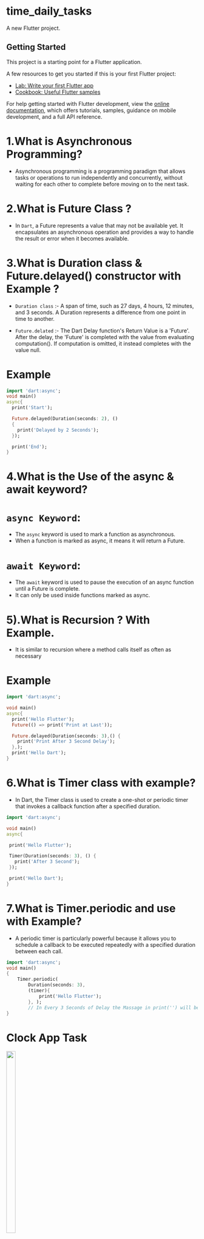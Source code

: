 # time_daily_tasks

A new Flutter project.

## Getting Started

This project is a starting point for a Flutter application.

A few resources to get you started if this is your first Flutter project:

- [Lab: Write your first Flutter app](https://docs.flutter.dev/get-started/codelab)
- [Cookbook: Useful Flutter samples](https://docs.flutter.dev/cookbook)

For help getting started with Flutter development, view the
[online documentation](https://docs.flutter.dev/), which offers tutorials,
samples, guidance on mobile development, and a full API reference.


# 1.What is  Asynchronous Programming?

- Asynchronous programming is a programming paradigm that allows tasks or operations to run independently and concurrently, without waiting for each other to complete before moving on to the next task.

#  2.What is Future Class ?

- In `Dart`, a Future represents a value that may not be available yet. It encapsulates an asynchronous operation and provides a way to handle the result or error when it becomes available. 

# 3.What is Duration class & Future.delayed() constructor with Example ?

- `Duration class` :- A span of time, such as 27 days, 4 hours, 12 minutes, and 3 seconds. A Duration represents a difference from one point in time to another.

- `Future.delated` :- The Dart Delay function's Return Value is a 'Future'. After the delay, the 'Future' is completed with the value from evaluating computation(). If computation is omitted, it instead completes with the value null.

# Example

```Dart
import 'dart:async';
void main() 
async{
  print('Start');

  Future.delayed(Duration(seconds: 2), () 
  {
    print('Delayed by 2 Seconds');
  });

  print('End');
}
```

# 4.What is the Use of the async & await keyword?

# `async Keyword`:
- The `async` keyword is used to mark a function as asynchronous.
- When a function is marked as async, it means it will return a Future.

# `await Keyword`:
- The `await` keyword is used to pause the execution of an async function until a Future is complete.
- It can only be used inside functions marked as async.

# 5).What is Recursion ? With Example.

- It is similar to recursion where a method calls itself as often as necessary

# Example

```Dart
import 'dart:async';

void main()
async{
  print('Hello Flutter');
  Future(() => print('Print at Last'));

  Future.delayed(Duration(seconds: 3),() {
    print('Print After 3 Second Delay');
  },);
  print('Hello Dart');
}
```

# 6.What is Timer class with example?

- In Dart, the Timer class is used to create a one-shot or periodic timer that invokes a callback function after a specified duration.

```Dart
import 'dart:async';

void main()
async{

 print('Hello Flutter');

 Timer(Duration(seconds: 3), () { 
   print('After 3 Second');
 });

 print('Hello Dart');
}
```

# 7.What is Timer.periodic and use with Example?

- A periodic timer is particularly powerful because it allows you to schedule a callback to be executed repeatedly with a specified duration between each call.

```Dart
import 'dart:async';
void main()
{
    Timer.periodic(
        Duration(seconds: 3), 
        (timer){
            print('Hello Flutter');
        }, );
        // In Every 3 Seconds of Delay the Massage in print('') will be Execute..
}
```
# Clock App Task
<p>
<img src="https://github.com/Dipeshmaurya1/time_daily_tasks/assets/149373441/9daeef64-d8e9-4d2e-8495-68f5930560a7" width=22% height=35%>
</P>
<p>
<video src="https://github.com/Dipeshmaurya1/time_daily_tasks/assets/149373441/35872135-0bec-432b-b5bf-c27da6e1bcbf" width=22% height=35%>
</P>





